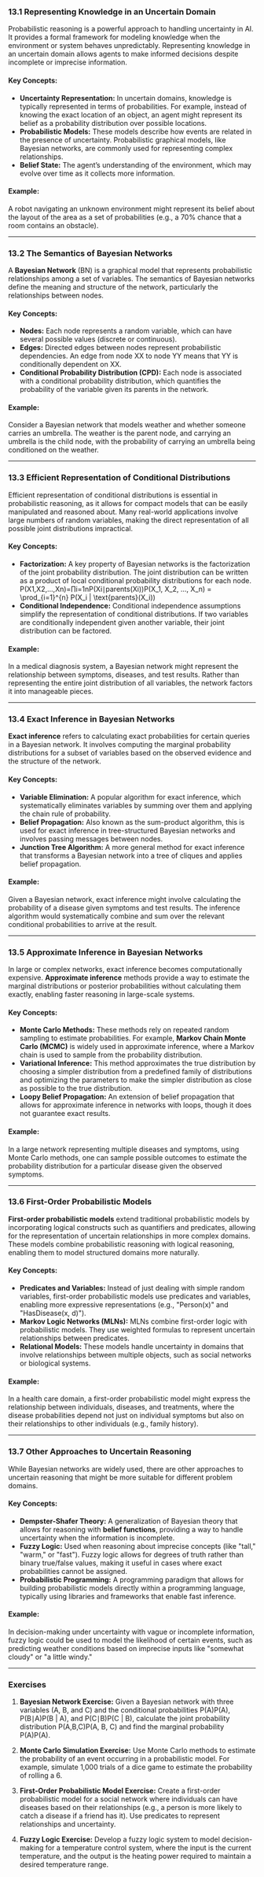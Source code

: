### **13.1 Representing Knowledge in an Uncertain Domain**

Probabilistic reasoning is a powerful approach to handling uncertainty in AI. It provides a formal framework for modeling knowledge when the environment or system behaves unpredictably. Representing knowledge in an uncertain domain allows agents to make informed decisions despite incomplete or imprecise information.

#### Key Concepts:

- **Uncertainty Representation:** In uncertain domains, knowledge is typically represented in terms of probabilities. For example, instead of knowing the exact location of an object, an agent might represent its belief as a probability distribution over possible locations.
- **Probabilistic Models:** These models describe how events are related in the presence of uncertainty. Probabilistic graphical models, like Bayesian networks, are commonly used for representing complex relationships.
- **Belief State:** The agent’s understanding of the environment, which may evolve over time as it collects more information.

#### Example:

A robot navigating an unknown environment might represent its belief about the layout of the area as a set of probabilities (e.g., a 70% chance that a room contains an obstacle).

---

### **13.2 The Semantics of Bayesian Networks**

A **Bayesian Network** (BN) is a graphical model that represents probabilistic relationships among a set of variables. The semantics of Bayesian networks define the meaning and structure of the network, particularly the relationships between nodes.

#### Key Concepts:

- **Nodes:** Each node represents a random variable, which can have several possible values (discrete or continuous).
- **Edges:** Directed edges between nodes represent probabilistic dependencies. An edge from node XX to node YY means that YY is conditionally dependent on XX.
- **Conditional Probability Distribution (CPD):** Each node is associated with a conditional probability distribution, which quantifies the probability of the variable given its parents in the network.

#### Example:

Consider a Bayesian network that models weather and whether someone carries an umbrella. The weather is the parent node, and carrying an umbrella is the child node, with the probability of carrying an umbrella being conditioned on the weather.

---

### **13.3 Efficient Representation of Conditional Distributions**

Efficient representation of conditional distributions is essential in probabilistic reasoning, as it allows for compact models that can be easily manipulated and reasoned about. Many real-world applications involve large numbers of random variables, making the direct representation of all possible joint distributions impractical.

#### Key Concepts:

- **Factorization:** A key property of Bayesian networks is the factorization of the joint probability distribution. The joint distribution can be written as a product of local conditional probability distributions for each node. P(X1,X2,...,Xn)=∏i=1nP(Xi∣parents(Xi))P(X_1, X_2, ..., X_n) = \prod_{i=1}^{n} P(X_i | \text{parents}(X_i))
- **Conditional Independence:** Conditional independence assumptions simplify the representation of conditional distributions. If two variables are conditionally independent given another variable, their joint distribution can be factored.

#### Example:

In a medical diagnosis system, a Bayesian network might represent the relationship between symptoms, diseases, and test results. Rather than representing the entire joint distribution of all variables, the network factors it into manageable pieces.

---

### **13.4 Exact Inference in Bayesian Networks**

**Exact inference** refers to calculating exact probabilities for certain queries in a Bayesian network. It involves computing the marginal probability distributions for a subset of variables based on the observed evidence and the structure of the network.

#### Key Concepts:

- **Variable Elimination:** A popular algorithm for exact inference, which systematically eliminates variables by summing over them and applying the chain rule of probability.
- **Belief Propagation:** Also known as the sum-product algorithm, this is used for exact inference in tree-structured Bayesian networks and involves passing messages between nodes.
- **Junction Tree Algorithm:** A more general method for exact inference that transforms a Bayesian network into a tree of cliques and applies belief propagation.

#### Example:

Given a Bayesian network, exact inference might involve calculating the probability of a disease given symptoms and test results. The inference algorithm would systematically combine and sum over the relevant conditional probabilities to arrive at the result.

---

### **13.5 Approximate Inference in Bayesian Networks**

In large or complex networks, exact inference becomes computationally expensive. **Approximate inference** methods provide a way to estimate the marginal distributions or posterior probabilities without calculating them exactly, enabling faster reasoning in large-scale systems.

#### Key Concepts:

- **Monte Carlo Methods:** These methods rely on repeated random sampling to estimate probabilities. For example, **Markov Chain Monte Carlo (MCMC)** is widely used in approximate inference, where a Markov chain is used to sample from the probability distribution.
- **Variational Inference:** This method approximates the true distribution by choosing a simpler distribution from a predefined family of distributions and optimizing the parameters to make the simpler distribution as close as possible to the true distribution.
- **Loopy Belief Propagation:** An extension of belief propagation that allows for approximate inference in networks with loops, though it does not guarantee exact results.

#### Example:

In a large network representing multiple diseases and symptoms, using Monte Carlo methods, one can sample possible outcomes to estimate the probability distribution for a particular disease given the observed symptoms.

---

### **13.6 First-Order Probabilistic Models**

**First-order probabilistic models** extend traditional probabilistic models by incorporating logical constructs such as quantifiers and predicates, allowing for the representation of uncertain relationships in more complex domains. These models combine probabilistic reasoning with logical reasoning, enabling them to model structured domains more naturally.

#### Key Concepts:

- **Predicates and Variables:** Instead of just dealing with simple random variables, first-order probabilistic models use predicates and variables, enabling more expressive representations (e.g., "Person(x)" and "HasDisease(x, d)").
- **Markov Logic Networks (MLNs):** MLNs combine first-order logic with probabilistic models. They use weighted formulas to represent uncertain relationships between predicates.
- **Relational Models:** These models handle uncertainty in domains that involve relationships between multiple objects, such as social networks or biological systems.

#### Example:

In a health care domain, a first-order probabilistic model might express the relationship between individuals, diseases, and treatments, where the disease probabilities depend not just on individual symptoms but also on their relationships to other individuals (e.g., family history).

---

### **13.7 Other Approaches to Uncertain Reasoning**

While Bayesian networks are widely used, there are other approaches to uncertain reasoning that might be more suitable for different problem domains.

#### Key Concepts:

- **Dempster-Shafer Theory:** A generalization of Bayesian theory that allows for reasoning with **belief functions**, providing a way to handle uncertainty when the information is incomplete.
- **Fuzzy Logic:** Used when reasoning about imprecise concepts (like "tall," "warm," or "fast"). Fuzzy logic allows for degrees of truth rather than binary true/false values, making it useful in cases where exact probabilities cannot be assigned.
- **Probabilistic Programming:** A programming paradigm that allows for building probabilistic models directly within a programming language, typically using libraries and frameworks that enable fast inference.

#### Example:

In decision-making under uncertainty with vague or incomplete information, fuzzy logic could be used to model the likelihood of certain events, such as predicting weather conditions based on imprecise inputs like "somewhat cloudy" or "a little windy."

---

### **Exercises**

1. **Bayesian Network Exercise:** Given a Bayesian network with three variables (A, B, and C) and the conditional probabilities P(A)P(A), P(B∣A)P(B | A), and P(C∣B)P(C | B), calculate the joint probability distribution P(A,B,C)P(A, B, C) and find the marginal probability P(A)P(A).
    
2. **Monte Carlo Simulation Exercise:** Use Monte Carlo methods to estimate the probability of an event occurring in a probabilistic model. For example, simulate 1,000 trials of a dice game to estimate the probability of rolling a 6.
    
3. **First-Order Probabilistic Model Exercise:** Create a first-order probabilistic model for a social network where individuals can have diseases based on their relationships (e.g., a person is more likely to catch a disease if a friend has it). Use predicates to represent relationships and uncertainty.
    
4. **Fuzzy Logic Exercise:** Develop a fuzzy logic system to model decision-making for a temperature control system, where the input is the current temperature, and the output is the heating power required to maintain a desired temperature range.
    
